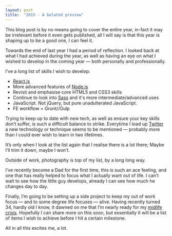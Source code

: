 ```yaml
---
layout: post
title:  "2015 - A belated preview"
---
```

This blog post is by no means going to cover the entire year, in-fact it may be irrelevant before it even gets published, all I will say is that this year is shaping up to be a good one, I can feel it.

Towards the end of last year I had a period of reflection. I looked back at what I had achieved during the year, as well as having an eye on what I wished to develop in the coming year &mdash; both personally and professionally.

I&rsquo;ve a long list of skills I wish to develop:

* [React.js](http://facebook.github.io/react/)
* More advanced features of [Node.js](http://nodejs.org/)
* Revisit and emphasise core HTML5 and CSS3 skills
* Continue to look into [Sass](http://sass-lang.com/) and it's more intermediate/advanced uses
* JavaScript. Not jQuery, but pure unadulterated JavaScript.
* FE workflow = Grunt//Gulp

Trying to keep up to date with new tech, as well as ensure your key skills don&rsquo;t suffer, is such a difficult balance to strike. Everytime I load up [Twitter](http://twitter.com/jibubo) a new technology or technique seems to be mentioned &mdash; probably more than I could ever wish to learn in two lifetimes.

It&rsquo;s only when I look at the list again that I realise there is a lot there; Maybe I&rsquo;ll trim it down, maybe I won&rsquo;t.

Outside of work, photography is top of my list, by a long long way.

I&rsquo;ve recently become a Dad for the first time, this is such an ace feeling, and one that has really helped to focus what I actually want out of life. I can&rsquo;t wait to see how the little guy develops, already I can see how much he changes day to day.

Finally, I&rsquo;m going to be setting up a side project to keep my out of work focus &mdash; and to some degree life focuses &mdash; alive. Having recently turned 34, hardly old I know, it dawned on me that I&rsquo;m nearly ready for my [midlife crisis](http://en.wikipedia.org/wiki/Midlife_crisis). Hopefully I can share more on this soon, but essentially it will be a list of items I wish to achieve before I hit a certain milestone.

All in all this excites me, a lot.
